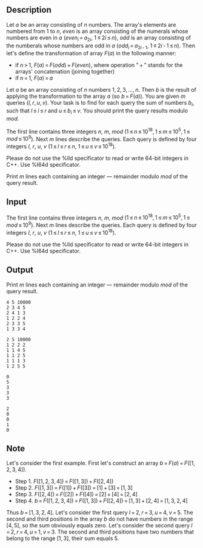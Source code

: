 ## Description

<div><p>Let <span class="tex-span"><i>a</i></span> be an array consisting of <span class="tex-span"><i>n</i></span> numbers. The array's elements are numbered from <span class="tex-span">1</span> to <span class="tex-span"><i>n</i></span>, <span class="tex-span"><i>even</i></span> is an array consisting of the numerals whose numbers are even in <span class="tex-span"><i>a</i></span> (<span class="tex-span"><i>even</i><sub class="lower-index"><i>i</i></sub> = <i>a</i><sub class="lower-index">2<i>i</i></sub></span>, <span class="tex-span">1 ≤ 2<i>i</i> ≤ <i>n</i></span>), <span class="tex-span"><i>odd</i></span> is an array consisting of the numberals whose numbers are odd in <span class="tex-span"><i>а</i></span> (<span class="tex-span"><i>odd</i><sub class="lower-index"><i>i</i></sub> = <i>a</i><sub class="lower-index">2<i>i</i> - 1</sub></span>, <span class="tex-span">1 ≤ 2<i>i</i> - 1 ≤ <i>n</i></span>). Then let's define the transformation of array <span class="tex-span"><i>F</i>(<i>a</i>)</span> in the following manner:</p><ul> <li> if <span class="tex-span"><i>n</i> &gt; 1</span>, <span class="tex-span"><i>F</i>(<i>a</i>) = <i>F</i>(<i>odd</i>) + <i>F</i>(<i>even</i>)</span>, where operation "<span class="tex-span"> + </span>" stands for the arrays' concatenation (joining together) </li><li> if <span class="tex-span"><i>n</i> = 1</span>, <span class="tex-span"><i>F</i>(<i>a</i>) = <i>a</i></span> </li></ul><p>Let <span class="tex-span"><i>a</i></span> be an array consisting of <span class="tex-span"><i>n</i></span> numbers <span class="tex-span">1, 2, 3, ..., <i>n</i></span>. Then <span class="tex-span"><i>b</i></span> is the result of applying the transformation to the array <span class="tex-span"><i>a</i></span> (so <span class="tex-span"><i>b</i> = <i>F</i>(<i>a</i>)</span>). You are given <span class="tex-span"><i>m</i></span> queries <span class="tex-span">(<i>l</i>, <i>r</i>, <i>u</i>, <i>v</i>)</span>. Your task is to find for each query the sum of numbers <span class="tex-span"><i>b</i><sub class="lower-index"><i>i</i></sub></span>, such that <span class="tex-span"><i>l</i> ≤ <i>i</i> ≤ <i>r</i></span> and <span class="tex-span"><i>u</i> ≤ <i>b</i><sub class="lower-index"><i>i</i></sub> ≤ <i>v</i></span>. You should print the query results modulo <span class="tex-span"><i>mod</i></span>.</p></div><div class="input-specification"><p>The first line contains three integers <span class="tex-span"><i>n</i></span>, <span class="tex-span"><i>m</i></span>, <span class="tex-span"><i>mod</i></span> (<span class="tex-span">1 ≤ <i>n</i> ≤ 10<sup class="upper-index">18</sup>, 1 ≤ <i>m</i> ≤ 10<sup class="upper-index">5</sup>, 1 ≤ <i>mod</i> ≤ 10<sup class="upper-index">9</sup></span>). Next <span class="tex-span"><i>m</i></span> lines describe the queries. Each query is defined by four integers <span class="tex-span"><i>l</i></span>, <span class="tex-span"><i>r</i></span>, <span class="tex-span"><i>u</i></span>, <span class="tex-span"><i>v</i></span> (<span class="tex-span">1 ≤ <i>l</i> ≤ <i>r</i> ≤ <i>n</i></span>, <span class="tex-span">1 ≤ <i>u</i> ≤ <i>v</i> ≤ 10<sup class="upper-index">18</sup></span>).</p><p>Please do not use the <span class="tex-font-style-tt">%lld</span> specificator to read or write 64-bit integers in C++. Use <span class="tex-font-style-tt">%I64d</span> specificator.</p></div><div class="output-specification"><p>Print <span class="tex-span"><i>m</i></span> lines each containing an integer — remainder modulo <span class="tex-span"><i>mod</i></span> of the query result.</p></div>

## Input

<p>The first line contains three integers <span class="tex-span"><i>n</i></span>, <span class="tex-span"><i>m</i></span>, <span class="tex-span"><i>mod</i></span> (<span class="tex-span">1 ≤ <i>n</i> ≤ 10<sup class="upper-index">18</sup>, 1 ≤ <i>m</i> ≤ 10<sup class="upper-index">5</sup>, 1 ≤ <i>mod</i> ≤ 10<sup class="upper-index">9</sup></span>). Next <span class="tex-span"><i>m</i></span> lines describe the queries. Each query is defined by four integers <span class="tex-span"><i>l</i></span>, <span class="tex-span"><i>r</i></span>, <span class="tex-span"><i>u</i></span>, <span class="tex-span"><i>v</i></span> (<span class="tex-span">1 ≤ <i>l</i> ≤ <i>r</i> ≤ <i>n</i></span>, <span class="tex-span">1 ≤ <i>u</i> ≤ <i>v</i> ≤ 10<sup class="upper-index">18</sup></span>).</p><p>Please do not use the <span class="tex-font-style-tt">%lld</span> specificator to read or write 64-bit integers in C++. Use <span class="tex-font-style-tt">%I64d</span> specificator.</p>

## Output

<p>Print <span class="tex-span"><i>m</i></span> lines each containing an integer — remainder modulo <span class="tex-span"><i>mod</i></span> of the query result.</p>





```input1
4 5 10000
2 3 4 5
2 4 1 3
1 2 2 4
2 3 3 5
1 3 3 4

```




```input2
2 5 10000
1 2 2 2
1 1 4 5
1 1 2 5
1 1 1 3
1 2 5 5

```




```output1
0
5
3
3
3

```




```output2
2
0
0
1
0

```



## Note

<p>Let's consider the first example. First let's construct an array <span class="tex-span"><i>b</i> = <i>F</i>(<i>a</i>) = <i>F</i>([1, 2, 3, 4])</span>. </p><ul> <li> Step 1. <span class="tex-span"><i>F</i>([1, 2, 3, 4]) = <i>F</i>([1, 3]) + <i>F</i>([2, 4])</span> </li><li> Step 2. <span class="tex-span"><i>F</i>([1, 3]) = <i>F</i>([1]) + <i>F</i>([3]) = [1] + [3] = [1, 3]</span> </li><li> Step 3. <span class="tex-span"><i>F</i>([2, 4]) = <i>F</i>([2]) + <i>F</i>([4]) = [2] + [4] = [2, 4]</span> </li><li> Step 4. <span class="tex-span"><i>b</i> = <i>F</i>([1, 2, 3, 4]) = <i>F</i>([1, 3]) + <i>F</i>([2, 4]) = [1, 3] + [2, 4] = [1, 3, 2, 4]</span> </li></ul> Thus <span class="tex-span"><i>b</i> = [1, 3, 2, 4]</span>. Let's consider the first query <span class="tex-span"><i>l</i> = 2, <i>r</i> = 3, <i>u</i> = 4, <i>v</i> = 5</span>. The second and third positions in the array <span class="tex-span"><i>b</i></span> do not have numbers in the range <span class="tex-span">[4, 5]</span>, so the sum obviously equals zero. Let's consider the second query <span class="tex-span"><i>l</i> = 2, <i>r</i> = 4, <i>u</i> = 1, <i>v</i> = 3</span>. The second and third positions have two numbers that belong to the range <span class="tex-span">[1, 3]</span>, their sum equals 5.
